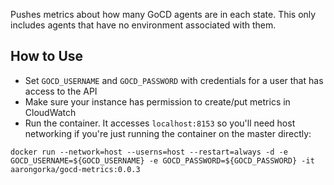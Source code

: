 Pushes metrics about how many GoCD agents are in each state. This only includes agents that have no environment associated with them.

## How to Use
  * Set `GOCD_USERNAME` and `GOCD_PASSWORD` with credentials for a user that has access to the API
  * Make sure your instance has permission to create/put metrics in CloudWatch
  * Run the container. It accesses `localhost:8153` so you'll need host networking if you're just running the container on the master directly:
```
docker run --network=host --userns=host --restart=always -d -e GOCD_USERNAME=${GOCD_USERNAME} -e GOCD_PASSWORD=${GOCD_PASSWORD} -it aarongorka/gocd-metrics:0.0.3
```
